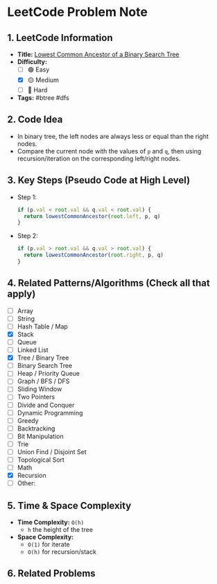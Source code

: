# LeetCode Problem Note

## 1. LeetCode Information

- **Title:** [Lowest Common Ancestor of a Binary Search Tree](https://leetcode.com/problems/lowest-common-ancestor-of-a-binary-search-tree)
- **Difficulty:**
  - [ ] 🟢 Easy
  - [x] 🟡 Medium
  - [ ] 🔴 Hard
- **Tags:** #btree #dfs

## 2. Code Idea

- In binary tree, the left nodes are always less or equal than the right nodes.
- Compare the current node with the values of `p` and `q`, then using recursion/iteration on the corresponding left/right nodes.

## 3. Key Steps (Pseudo Code at High Level)

- Step 1:
  ```js
  if (p.val < root.val && q.val < root.val) {
    return lowestCommonAncestor(root.left, p, q)
  }
  ```
- Step 2:
  ```js
  if (p.val > root.val && q.val > root.val) {
    return lowestCommonAncestor(root.right, p, q)
  }
  ```

## 4. Related Patterns/Algorithms (Check all that apply)

- [ ] Array
- [ ] String
- [ ] Hash Table / Map
- [x] Stack
- [ ] Queue
- [ ] Linked List
- [x] Tree / Binary Tree
- [ ] Binary Search Tree
- [ ] Heap / Priority Queue
- [ ] Graph / BFS / DFS
- [ ] Sliding Window
- [ ] Two Pointers
- [ ] Divide and Conquer
- [ ] Dynamic Programming
- [ ] Greedy
- [ ] Backtracking
- [ ] Bit Manipulation
- [ ] Trie
- [ ] Union Find / Disjoint Set
- [ ] Topological Sort
- [ ] Math
- [x] Recursion
- [ ] Other:

## 5. Time & Space Complexity

- **Time Complexity:** `O(h)`
  - `h` the height of the tree
- **Space Complexity:**
  - `O(1)` for iterate
  - `O(h)` for recursion/stack

## 6. Related Problems
